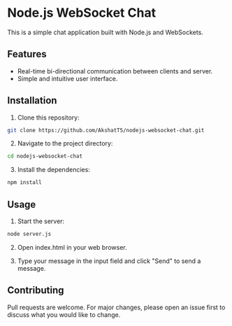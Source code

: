 # Node.js WebSocket Chat

This is a simple chat application built with Node.js and WebSockets.

## Features

- Real-time bi-directional communication between clients and server.
- Simple and intuitive user interface.

## Installation

1. Clone this repository:

```bash
git clone https://github.com/AkshatT5/nodejs-websocket-chat.git
```
2. Navigate to the project directory:
``` bash
cd nodejs-websocket-chat
```
3. Install the dependencies:
``` bash
npm install
```

## Usage 
1. Start the server:
``` bash
node server.js
```
2. Open index.html in your web browser.

3. Type your message in the input field and click "Send" to send a message.

## Contributing
Pull requests are welcome. For major changes, please open an issue first to discuss what you would like to change.
